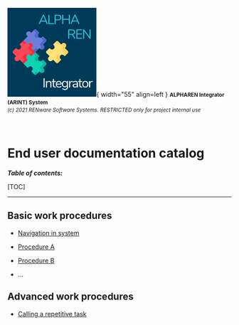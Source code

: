 ![arint_logo](../../pictures/arint_logo.png){ width="55" align=left }
<small markdown>**ALPHAREN Integrator (ARINT) System**<br>
*(c) 2021 RENware Software Systems. RESTRICTED only for project internal use*
</small><br><br><br>


# End user documentation catalog


***Table of contents:***

[TOC]

***





## Basic work procedures

* [Navigation in system](../../wip.md) <!-- #TODO make me... -->

* [Procedure A](../../wip.md) <!-- #TODO make me... -->

* [Procedure B](../../wip.md) <!-- #TODO make me... -->

* ...

## Advanced work procedures

* [Calling a repetitive task](../../wip.md) <!-- #TODO make me... -->



